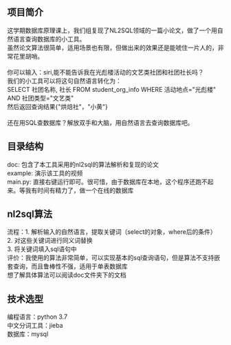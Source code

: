 ## 项目简介
这学期数据库原理课上，我们组复现了NL2SQL领域的一篇小论文，做了一个用自然语言查询数据库的小工具。<br>
虽然论文算法很简单，适用场景也有限，但做出来的效果还是能唬住一片人的，非常花里胡哨。<br><br>
你可以输入：siri,能不能告诉我在光彪楼活动的文艺类社团和社团社长吗？<br>
我们的小工具可以将这句自然语言转化为：<br>
SELECT 社团名称, 社长 FROM student_org_info WHERE 活动地点="光彪楼" AND 社团类型="文艺类" <br>
然后返回查询结果{"烘焙社"，"小黄"}<br><br>
还在用SQL查数据库？解放双手和大脑，用自然语言去查询数据库吧。<br>
## 目录结构
doc: 包含了本工具采用的nl2sql的算法解析和复现的论文<br>
example: 演示该工具的视频<br>
main.py: 直接右键运行即可。很可惜，由于数据库在本地，这个程序还跑不起来。等我有时间有精力了，做一个在线的数据库<br>
## nl2sql算法
流程：1. 解析输入的自然语言，提取关键词（select的对象，where后的条件）<br>
     2. 对这些关键词进行同义词替换 <br>
     3. 将关键词填入sql语句中<br>
评价：我使用的算法非常简单，可以实现基本的sql查询语句，但是算法不支持嵌套查询，而且鲁棒性不强，适用于单表数据库<br>
想了解具体算法可以阅读doc文件夹下的文档
## 技术选型
编程语言：python 3.7 <br>
中文分词工具：jieba <br>
数据库：mysql <br>
